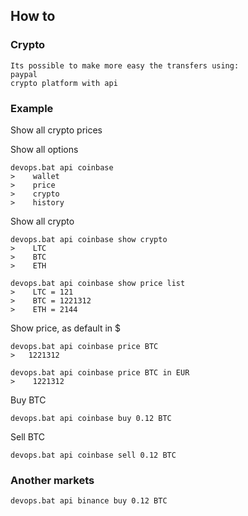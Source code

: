 ## How to 

### Crypto 

    Its possible to make more easy the transfers using:
    paypal
    crypto platform with api

### Example

Show all crypto prices

Show all options

    devops.bat api coinbase
    >    wallet
    >    price
    >    crypto
    >    history 


Show all crypto

    devops.bat api coinbase show crypto
    >    LTC
    >    BTC
    >    ETH 

    devops.bat api coinbase show price list
    >    LTC = 121
    >    BTC = 1221312
    >    ETH = 2144
    
Show price, as default in $
    
    devops.bat api coinbase price BTC 
    >   1221312
    
    devops.bat api coinbase price BTC in EUR 
    >    1221312
    
Buy BTC

    devops.bat api coinbase buy 0.12 BTC

Sell BTC
    
    devops.bat api coinbase sell 0.12 BTC


### Another markets

    devops.bat api binance buy 0.12 BTC
